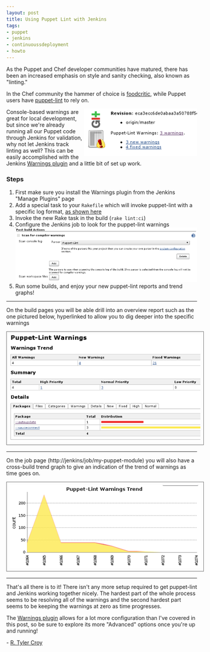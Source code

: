 ```yaml
---
layout: post
title: Using Puppet Lint with Jenkins
tags:
- puppet
- jenkins
- continuoussdeployment
- howto
---
```



As the Puppet and Chef developer communities have matured, there has been
an increased emphasis on style and sanity checking, also known as "linting."

In the Chef community the hammer of choice is
[foodcritic](http://acrmp.github.com/foodcritic/), while Puppet users have
[puppet-lint](https://github.com/rodjek/puppet-lint/) to rely on.


<img src="/images/post-images/puppet-lint-jenkins/puppet-lint-build-page.png"
alt="Puppet Lint Warnings in Jenkins" align="right"/>


Console-based warnings are great for local development, but since we're already
running all our Puppet code through Jenkins for validation, why not let Jenkins
track linting as well? This can be easily accomplished with the Jenkins [Warnings
plugin](https://wiki.jenkins-ci.org/display/JENKINS/Warnings+Plugin) and a
little bit of set up work.



### Steps

1. First make sure you install the Warnings plugin from the Jenkins "Manage
   Plugins" page
1. Add a special task to your `Rakefile` which will invoke puppet-lint with a
   specific log format, [as shown here](https://gist.github.com/3041462)
1. Invoke the new Rake task in the build (`rake lint:ci`)
1. Configure the Jenkins job to look for the puppet-lint warnings
    ![Warnings scan configuration](/images/post-images/puppet-lint-jenkins/warnings-plugin-scan.png)
1. Run some builds, and enjoy your new puppet-lint reports and trend graphs!


---

On the build pages you will be able drill into an overview report such as the one
pictured below, hyperlinked to allow you to dig deeper into the specific warnings

<img style="border: 1px solid #666; padding: 8px;" alt="Build-specific warnings report" src="/images/post-images/puppet-lint-jenkins/puppet-lint-warnings-build-page.png"/>

---

On the job page (http://jenkins/job/my-puppet-module) you will also have a
cross-build trend graph to give an indication of the trend of warnings as time
goes on.

<img style="border: 1px solid #666; padding: 8px;" alt="Overall warnings trend" src="/images/post-images/puppet-lint-jenkins/puppet-lint-trend.png"/>

---


That's all there is to it! There isn't any more setup required to get
puppet-lint and Jenkins working together nicely.  The hardest part of the whole
process seems to be resolving all of the warnings and the second hardest part seems to
be keeping the warnings at zero as time progresses.

The [Warnings
plugin](https://wiki.jenkins-ci.org/display/JENKINS/Warnings+Plugin) allows for
a lot more configuration than I've covered in this post, so be sure to explore
its more "Advanced" options once you're up and running!


\- [R. Tyler Croy](https://github.com/rtyler/)

